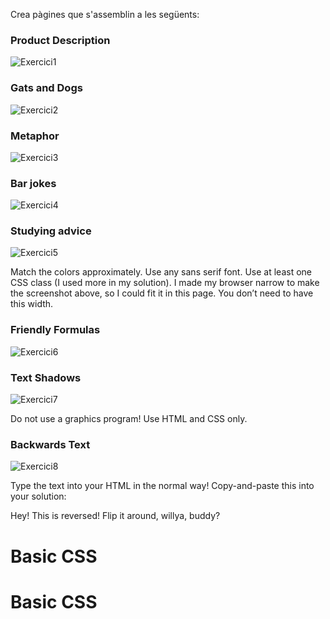 
Crea pàgines que s'assemblin a les següents:

### Product Description
![Exercici1](http://coredogs.com/content_media/lessons/clientcore/web_page_with_text/robot-dog.png)


### Gats and Dogs
![Exercici2](http://coredogs.com/content_media/lessons/clientcore/web_page_with_text/cats-and-dogs.png)

### Metaphor
![Exercici3](http://coredogs.com/content_media/lessons/clientcore/web_page_with_text/metaphor.png)

### Bar jokes
![Exercici4](http://coredogs.com/content_media/lessons/clientcore/web_page_with_text/bar-jokes.png)

### Studying advice
![Exercici5](http://coredogs.com/content_media/lessons/clientcore/web_page_with_text/exercises/study-tips.png)

Match the colors approximately. Use any sans serif font. Use at least one CSS class (I used more in my solution).
I made my browser narrow to make the screenshot above, so I could fit it in this page. You don’t need to have this width.

### Friendly Formulas
![Exercici6](http://coredogs.com/content_media/lessons/clientcore/web_page_with_text/exercises/formulas/friendly-formulas.png)


### Text Shadows
![Exercici7](http://coredogs.com/content_media/lessons/clientcore/web_page_with_text/exercises/text-shadow/text-shadow.png)

Do not use a graphics program! Use HTML and CSS only.

### Backwards Text
![Exercici8](http://coredogs.com/content_media/lessons/clientcore/web_page_with_text/exercises/rtl/rtl.png)

Type the text into your HTML in the normal way! Copy-and-paste this into your solution:

Hey!
This is reversed!
Flip it around, willya, buddy?
# Basic CSS
# Basic CSS
